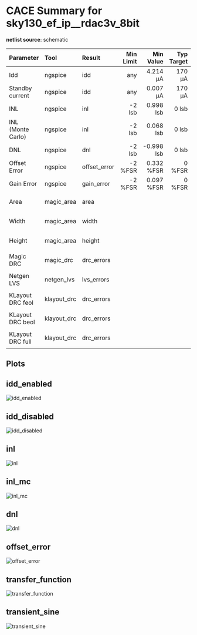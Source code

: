 
# CACE Summary for sky130_ef_ip__rdac3v_8bit

**netlist source**: schematic

|      Parameter       |         Tool         |     Result      | Min Limit  |  Min Value   | Typ Target |  Typ Value   | Max Limit  |  Max Value   |  Status  |
| :------------------- | :------------------- | :-------------- | ---------: | -----------: | ---------: | -----------: | ---------: | -----------: | :------: |
| Idd                  | ngspice              | idd                  |             any |   4.214 µA |       170 µA |  30.309 µA |       250 µA | 110.840 µA |   Pass ✅    |
| Standby current      | ngspice              | idd                  |             any |   0.007 µA |       170 µA |   0.023 µA |       250 µA |   0.039 µA |   Pass ✅    |
| INL                  | ngspice              | inl                  |          -2 lsb |  0.998 lsb |        0 lsb |  1.136 lsb |        2 lsb |  3.995 lsb |   Fail ❌    |
| INL (Monte Carlo)    | ngspice              | inl                  |          -2 lsb |  0.068 lsb |        0 lsb |  2.315 lsb |        2 lsb |  4.620 lsb |   Fail ❌    |
| DNL                  | ngspice              | dnl                  |          -2 lsb | -0.998 lsb |        0 lsb | -0.001 lsb |        2 lsb | -0.000 lsb |   Pass ✅    |
| Offset Error         | ngspice              | offset_error         |         -2 %FSR | 0.332 %FSR |       0 %FSR | 0.773 %FSR |       1 %FSR | 10.154 %FSR |   Fail ❌    |
| Gain Error           | ngspice              | gain_error           |         -2 %FSR | 0.097 %FSR |       0 %FSR | 1.521 %FSR |       2 %FSR | 4.184 %FSR |   Fail ❌    |
| Area                 | magic_area           | area                 |               ​ |          ​ |            ​ |          ​ |          any |          ​ |   Skip 🟧    |
| Width                | magic_area           | width                |               ​ |          ​ |            ​ |          ​ |          any |          ​ |   Skip 🟧    |
| Height               | magic_area           | height               |               ​ |          ​ |            ​ |          ​ |          any |          ​ |   Skip 🟧    |
| Magic DRC            | magic_drc            | drc_errors           |               ​ |          ​ |            ​ |          ​ |            0 |          ​ |   Skip 🟧    |
| Netgen LVS           | netgen_lvs           | lvs_errors           |               ​ |          ​ |            ​ |          ​ |            0 |          ​ |   Skip 🟧    |
| KLayout DRC feol     | klayout_drc          | drc_errors           |               ​ |          ​ |            ​ |          ​ |            0 |          ​ |   Skip 🟧    |
| KLayout DRC beol     | klayout_drc          | drc_errors           |               ​ |          ​ |            ​ |          ​ |            0 |          ​ |   Skip 🟧    |
| KLayout DRC full     | klayout_drc          | drc_errors           |               ​ |          ​ |            ​ |          ​ |            0 |          ​ |   Skip 🟧    |


## Plots

## idd_enabled

![idd_enabled](./sky130_ef_ip__rdac3v_8bit/schematic/idd_enabled.png)

## idd_disabled

![idd_disabled](./sky130_ef_ip__rdac3v_8bit/schematic/idd_disabled.png)

## inl

![inl](./sky130_ef_ip__rdac3v_8bit/schematic/inl.png)

## inl_mc

![inl_mc](./sky130_ef_ip__rdac3v_8bit/schematic/inl_mc.png)

## dnl

![dnl](./sky130_ef_ip__rdac3v_8bit/schematic/dnl.png)

## offset_error

![offset_error](./sky130_ef_ip__rdac3v_8bit/schematic/offset_error.png)

## transfer_function

![transfer_function](./sky130_ef_ip__rdac3v_8bit/schematic/transfer_function.png)

## transient_sine

![transient_sine](./sky130_ef_ip__rdac3v_8bit/schematic/transient_sine.png)
